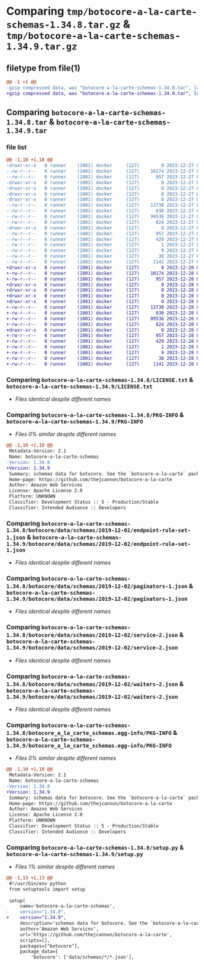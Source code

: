 # Comparing `tmp/botocore-a-la-carte-schemas-1.34.8.tar.gz` & `tmp/botocore-a-la-carte-schemas-1.34.9.tar.gz`

## filetype from file(1)

```diff
@@ -1 +1 @@
-gzip compressed data, was "botocore-a-la-carte-schemas-1.34.8.tar", last modified: Wed Dec 27 01:06:57 2023, max compression
+gzip compressed data, was "botocore-a-la-carte-schemas-1.34.9.tar", last modified: Thu Dec 28 01:06:59 2023, max compression
```

## Comparing `botocore-a-la-carte-schemas-1.34.8.tar` & `botocore-a-la-carte-schemas-1.34.9.tar`

### file list

```diff
@@ -1,18 +1,18 @@
-drwxr-xr-x   0 runner    (1001) docker     (127)        0 2023-12-27 01:06:57.879351 botocore-a-la-carte-schemas-1.34.8/
--rw-r--r--   0 runner    (1001) docker     (127)    10174 2023-12-27 01:06:57.000000 botocore-a-la-carte-schemas-1.34.8/LICENSE.txt
--rw-r--r--   0 runner    (1001) docker     (127)      957 2023-12-27 01:06:57.875352 botocore-a-la-carte-schemas-1.34.8/PKG-INFO
-drwxr-xr-x   0 runner    (1001) docker     (127)        0 2023-12-27 01:06:57.875352 botocore-a-la-carte-schemas-1.34.8/botocore/
-drwxr-xr-x   0 runner    (1001) docker     (127)        0 2023-12-27 01:06:57.875352 botocore-a-la-carte-schemas-1.34.8/botocore/data/
-drwxr-xr-x   0 runner    (1001) docker     (127)        0 2023-12-27 01:06:57.875352 botocore-a-la-carte-schemas-1.34.8/botocore/data/schemas/
-drwxr-xr-x   0 runner    (1001) docker     (127)        0 2023-12-27 01:06:57.875352 botocore-a-la-carte-schemas-1.34.8/botocore/data/schemas/2019-12-02/
--rw-r--r--   0 runner    (1001) docker     (127)    13730 2023-12-27 01:06:29.000000 botocore-a-la-carte-schemas-1.34.8/botocore/data/schemas/2019-12-02/endpoint-rule-set-1.json
--rw-r--r--   0 runner    (1001) docker     (127)      830 2023-12-27 01:06:29.000000 botocore-a-la-carte-schemas-1.34.8/botocore/data/schemas/2019-12-02/paginators-1.json
--rw-r--r--   0 runner    (1001) docker     (127)    99536 2023-12-27 01:06:29.000000 botocore-a-la-carte-schemas-1.34.8/botocore/data/schemas/2019-12-02/service-2.json
--rw-r--r--   0 runner    (1001) docker     (127)      824 2023-12-27 01:06:29.000000 botocore-a-la-carte-schemas-1.34.8/botocore/data/schemas/2019-12-02/waiters-2.json
-drwxr-xr-x   0 runner    (1001) docker     (127)        0 2023-12-27 01:06:57.875352 botocore-a-la-carte-schemas-1.34.8/botocore_a_la_carte_schemas.egg-info/
--rw-r--r--   0 runner    (1001) docker     (127)      957 2023-12-27 01:06:57.000000 botocore-a-la-carte-schemas-1.34.8/botocore_a_la_carte_schemas.egg-info/PKG-INFO
--rw-r--r--   0 runner    (1001) docker     (127)      429 2023-12-27 01:06:57.000000 botocore-a-la-carte-schemas-1.34.8/botocore_a_la_carte_schemas.egg-info/SOURCES.txt
--rw-r--r--   0 runner    (1001) docker     (127)        1 2023-12-27 01:06:57.000000 botocore-a-la-carte-schemas-1.34.8/botocore_a_la_carte_schemas.egg-info/dependency_links.txt
--rw-r--r--   0 runner    (1001) docker     (127)        9 2023-12-27 01:06:57.000000 botocore-a-la-carte-schemas-1.34.8/botocore_a_la_carte_schemas.egg-info/top_level.txt
--rw-r--r--   0 runner    (1001) docker     (127)       38 2023-12-27 01:06:57.879351 botocore-a-la-carte-schemas-1.34.8/setup.cfg
--rw-r--r--   0 runner    (1001) docker     (127)     1141 2023-12-27 01:06:57.000000 botocore-a-la-carte-schemas-1.34.8/setup.py
+drwxr-xr-x   0 runner    (1001) docker     (127)        0 2023-12-28 01:06:59.462419 botocore-a-la-carte-schemas-1.34.9/
+-rw-r--r--   0 runner    (1001) docker     (127)    10174 2023-12-28 01:06:59.000000 botocore-a-la-carte-schemas-1.34.9/LICENSE.txt
+-rw-r--r--   0 runner    (1001) docker     (127)      957 2023-12-28 01:06:59.458419 botocore-a-la-carte-schemas-1.34.9/PKG-INFO
+drwxr-xr-x   0 runner    (1001) docker     (127)        0 2023-12-28 01:06:59.458419 botocore-a-la-carte-schemas-1.34.9/botocore/
+drwxr-xr-x   0 runner    (1001) docker     (127)        0 2023-12-28 01:06:59.458419 botocore-a-la-carte-schemas-1.34.9/botocore/data/
+drwxr-xr-x   0 runner    (1001) docker     (127)        0 2023-12-28 01:06:59.458419 botocore-a-la-carte-schemas-1.34.9/botocore/data/schemas/
+drwxr-xr-x   0 runner    (1001) docker     (127)        0 2023-12-28 01:06:59.458419 botocore-a-la-carte-schemas-1.34.9/botocore/data/schemas/2019-12-02/
+-rw-r--r--   0 runner    (1001) docker     (127)    13730 2023-12-28 01:06:26.000000 botocore-a-la-carte-schemas-1.34.9/botocore/data/schemas/2019-12-02/endpoint-rule-set-1.json
+-rw-r--r--   0 runner    (1001) docker     (127)      830 2023-12-28 01:06:26.000000 botocore-a-la-carte-schemas-1.34.9/botocore/data/schemas/2019-12-02/paginators-1.json
+-rw-r--r--   0 runner    (1001) docker     (127)    99536 2023-12-28 01:06:26.000000 botocore-a-la-carte-schemas-1.34.9/botocore/data/schemas/2019-12-02/service-2.json
+-rw-r--r--   0 runner    (1001) docker     (127)      824 2023-12-28 01:06:26.000000 botocore-a-la-carte-schemas-1.34.9/botocore/data/schemas/2019-12-02/waiters-2.json
+drwxr-xr-x   0 runner    (1001) docker     (127)        0 2023-12-28 01:06:59.458419 botocore-a-la-carte-schemas-1.34.9/botocore_a_la_carte_schemas.egg-info/
+-rw-r--r--   0 runner    (1001) docker     (127)      957 2023-12-28 01:06:59.000000 botocore-a-la-carte-schemas-1.34.9/botocore_a_la_carte_schemas.egg-info/PKG-INFO
+-rw-r--r--   0 runner    (1001) docker     (127)      429 2023-12-28 01:06:59.000000 botocore-a-la-carte-schemas-1.34.9/botocore_a_la_carte_schemas.egg-info/SOURCES.txt
+-rw-r--r--   0 runner    (1001) docker     (127)        1 2023-12-28 01:06:59.000000 botocore-a-la-carte-schemas-1.34.9/botocore_a_la_carte_schemas.egg-info/dependency_links.txt
+-rw-r--r--   0 runner    (1001) docker     (127)        9 2023-12-28 01:06:59.000000 botocore-a-la-carte-schemas-1.34.9/botocore_a_la_carte_schemas.egg-info/top_level.txt
+-rw-r--r--   0 runner    (1001) docker     (127)       38 2023-12-28 01:06:59.462419 botocore-a-la-carte-schemas-1.34.9/setup.cfg
+-rw-r--r--   0 runner    (1001) docker     (127)     1141 2023-12-28 01:06:59.000000 botocore-a-la-carte-schemas-1.34.9/setup.py
```

### Comparing `botocore-a-la-carte-schemas-1.34.8/LICENSE.txt` & `botocore-a-la-carte-schemas-1.34.9/LICENSE.txt`

 * *Files identical despite different names*

### Comparing `botocore-a-la-carte-schemas-1.34.8/PKG-INFO` & `botocore-a-la-carte-schemas-1.34.9/PKG-INFO`

 * *Files 0% similar despite different names*

```diff
@@ -1,10 +1,10 @@
 Metadata-Version: 2.1
 Name: botocore-a-la-carte-schemas
-Version: 1.34.8
+Version: 1.34.9
 Summary: schemas data for botocore. See the `botocore-a-la-carte` package for more info.
 Home-page: https://github.com/thejcannon/botocore-a-la-carte
 Author: Amazon Web Services
 License: Apache License 2.0
 Platform: UNKNOWN
 Classifier: Development Status :: 5 - Production/Stable
 Classifier: Intended Audience :: Developers
```

### Comparing `botocore-a-la-carte-schemas-1.34.8/botocore/data/schemas/2019-12-02/endpoint-rule-set-1.json` & `botocore-a-la-carte-schemas-1.34.9/botocore/data/schemas/2019-12-02/endpoint-rule-set-1.json`

 * *Files identical despite different names*

### Comparing `botocore-a-la-carte-schemas-1.34.8/botocore/data/schemas/2019-12-02/paginators-1.json` & `botocore-a-la-carte-schemas-1.34.9/botocore/data/schemas/2019-12-02/paginators-1.json`

 * *Files identical despite different names*

### Comparing `botocore-a-la-carte-schemas-1.34.8/botocore/data/schemas/2019-12-02/service-2.json` & `botocore-a-la-carte-schemas-1.34.9/botocore/data/schemas/2019-12-02/service-2.json`

 * *Files identical despite different names*

### Comparing `botocore-a-la-carte-schemas-1.34.8/botocore/data/schemas/2019-12-02/waiters-2.json` & `botocore-a-la-carte-schemas-1.34.9/botocore/data/schemas/2019-12-02/waiters-2.json`

 * *Files identical despite different names*

### Comparing `botocore-a-la-carte-schemas-1.34.8/botocore_a_la_carte_schemas.egg-info/PKG-INFO` & `botocore-a-la-carte-schemas-1.34.9/botocore_a_la_carte_schemas.egg-info/PKG-INFO`

 * *Files 0% similar despite different names*

```diff
@@ -1,10 +1,10 @@
 Metadata-Version: 2.1
 Name: botocore-a-la-carte-schemas
-Version: 1.34.8
+Version: 1.34.9
 Summary: schemas data for botocore. See the `botocore-a-la-carte` package for more info.
 Home-page: https://github.com/thejcannon/botocore-a-la-carte
 Author: Amazon Web Services
 License: Apache License 2.0
 Platform: UNKNOWN
 Classifier: Development Status :: 5 - Production/Stable
 Classifier: Intended Audience :: Developers
```

### Comparing `botocore-a-la-carte-schemas-1.34.8/setup.py` & `botocore-a-la-carte-schemas-1.34.9/setup.py`

 * *Files 1% similar despite different names*

```diff
@@ -1,13 +1,13 @@
 #!/usr/bin/env python
 from setuptools import setup
 
 setup(
     name='botocore-a-la-carte-schemas',
-    version="1.34.8",
+    version="1.34.9",
     description='schemas data for botocore. See the `botocore-a-la-carte` package for more info.',
     author='Amazon Web Services',
     url='https://github.com/thejcannon/botocore-a-la-carte',
     scripts=[],
     packages=["botocore"],
     package_data={
         'botocore': ['data/schemas/*/*.json'],
```

